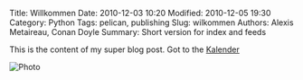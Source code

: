 Title: Willkommen
Date: 2010-12-03 10:20
Modified: 2010-12-05 19:30
Category: Python
Tags: pelican, publishing
Slug: wilkommen
Authors: Alexis Metaireau, Conan Doyle
Summary: Short version for index and feeds

This is the content of my super blog post.
Got to the [Kalender]({filename}Kalender.md)

![Photo]({attach}../images/pisa.jpg)
